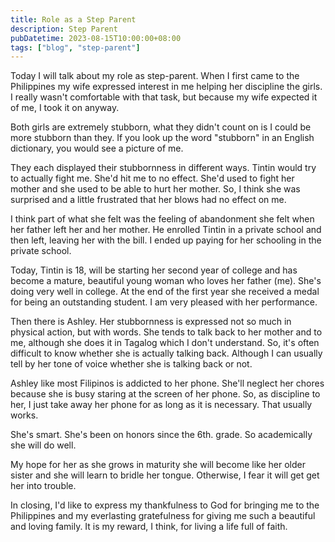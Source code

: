 ```yaml
---
title: Role as a Step Parent
description: Step Parent
pubDatetime: 2023-08-15T10:00:00+08:00
tags: ["blog", "step-parent"]
---
```


Today I will talk about my role as step-parent. When I first came to the Philippines my wife expressed interest in me helping her discipline the girls. I really wasn't comfortable with that task, but because my wife expected it of me, I took it on anyway.

Both girls are extremely stubborn, what they didn't count on is I could be more stubborn than they. If you look up the word "stubborn" in an English dictionary, you would see a picture of me.

They each displayed their stubbornness in different ways. Tintin would try to actually fight me. She'd hit me to no effect. She'd used to fight her mother and she used to be able to hurt her mother. So, I think she was surprised and a little frustrated that her blows had no effect on me.

I think part of what she felt was the feeling of abandonment she felt when her father left her and her mother. He enrolled Tintin in a private school and then left, leaving her with the bill. I ended up paying for her schooling in the private school.

Today, Tintin is 18, will be starting her second year of college and has become a mature, beautiful young woman who loves her father (me). She's doing very well in college. At the end of the first year she received a medal for being an outstanding student. I am very pleased with her performance.

Then there is Ashley. Her stubbornness is expressed not so much in physical action, but with words. She tends to talk back to her mother and to me, although she does it in Tagalog which I don't understand. So, it's often difficult to know whether she is actually talking back. Although I can usually tell by her tone of voice whether she is talking back or not.

Ashley like most Filipinos is addicted to her phone. She'll neglect her chores because she is busy staring at the screen of her phone. So, as discipline to her, I just take away her phone for as long as it is necessary. That usually works.

She's smart. She's been on honors since the 6th. grade. So academically she will do well.

My hope for her as she grows in maturity she will become like her older sister and she will learn to bridle her tongue. Otherwise, I fear it will get get her into trouble.

In closing, I'd like to express my thankfulness to God for bringing me to the Philippines and my everlasting gratefulness for giving me such a beautiful and loving family. It is my reward, I think, for living a life full of faith.
